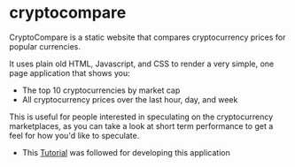 # cryptocompare

CryptoCompare is a static website that compares cryptocurrency prices for
popular currencies.

It uses plain old HTML, Javascript, and CSS to render a very simple, one page
application that shows you:

- The top 10 cryptocurrencies by market cap
- All cryptocurrency prices over the last hour, day, and week

This is useful for people interested in speculating on the cryptocurrency
marketplaces, as you can take a look at short term performance to get a feel for
how you'd like to speculate.

- This [Tutorial][] was followed for developing this application


  [Tutorial]: https://scotch.io/tutorials/build-a-cryptocurrency-comparison-site-with-vuejs "tutorial"
